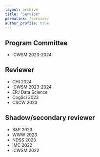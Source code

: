 ```yaml
---
layout: archive
title: "Service"
permalink: /service/
author_profile: true
---
```


## Program Committee

* ICWSM 2023-2024

## Reviewer

* CHI 2024
* ICWSM 2023-2024
* EPJ Data Science
* CogSci 2023
* CSCW 2023

## Shadow/secondary reviewer

* S&P 2023
* WWW 2023
* NDSS 2023
* IMC 2022
* ICWSM 2022

